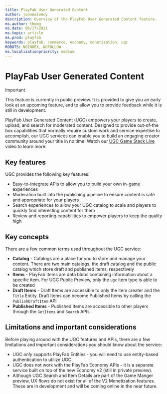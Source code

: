 ```yaml
---
title: PlayFab User Generated Content
author: joannaleecy
description: Overview of the PlayFab User Generated Content feature.
ms.author: thomg
ms.date: 06/17/2021
ms.topic: article
ms.prod: playfab
keywords: playfab, commerce, economy, monetization, ugc
ROBOTS: NOINDEX, NOFOLLOW
ms.localizationpriority: medium
---
```


# PlayFab User Generated Content

> [!IMPORTANT]
> This feature is currently in public preview. It is provided to give you an early look at an upcoming feature, and to allow you to provide feedback while it is still in development.  

PlayFab User Generated Content (UGC) empowers your players to create, upload, and search for moderated content. Designed to provide out-of-the box capabilities that normally require custom work and service expertise to accomplish, our UGC services can enable you to build an engaging creator community around your title in no time! Watch our [UGC Game Stack Live](https://www.youtube.com/watch?v=Fv0bYvjuNwk) video to learn more.

## Key features
UGC provides the following key features:
* Easy-to-integrate APIs to allow you to build your own in-game experiences
* Moderation built into the publishing pipeline to ensure content is safe and appropriate for your players
* Search experiences to allow your UGC catalog to scale and players to quickly find interesting content for them
* Review and reporting capabilities to empower players to keep the quality high

## Key concepts
There are a few common terms used throughout the UGC service:
* **Catalog** - Catalogs are a place for you to store and manage your content. There are two main catalogs, the draft catalog and the public catalog which store draft and published items, respectively
* **Items** - PlayFab Items are data blobs containing information about a specific item. For UGC Public Preview, only the `ugc` item type is able to be created
* **Draft Items** - Draft Items are accessible to only the item creater and the `Title` Entity. Draft Items can become Published Items by calling the `PublishDraftItem` API
* **Published Items** - Published Items are accessible to other players through the `GetItems` and `Search` APIs

## Limitations and important considerations
Before playing around with the UGC features and APIs, there are a few limitations and important considerations you should know about the service:
* UGC *only* supports PlayFab Entities - you will need to use entity-based authentication to utilize UGC.
* UGC does not work with the PlayFab Economy APIs - it is a separate service built on top of the new Economy v2 (still in private preview).
* Although UGC Search and Item Details are part of the Game Manger preview, UX flows do not exist for all of the V2 Monetization features. These are in development and will be coming online in the near future.
